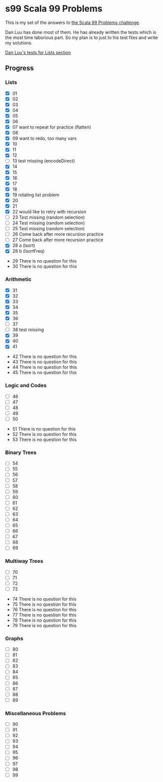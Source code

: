 # s99 Scala 99 Problems

This is my set of the answers to [the Scala 99 Problems challenge](http://aperiodic.net/phil/scala/s-99/). 

Dan Luu has done most of them. He has already written the tests which is the most time laborious part. So my plan is to just to his test files and write my solutions.

[Dan Luu's tests for Lists section](https://github.com/danluu/ninety-nine-scala-problems/blob/master/src/test/scala/ListsSuite.scala)

## Progress

### Lists
- [X] 01
- [X] 02
- [X] 03
- [X] 04
- [X] 05
- [X] 06
- [X] 07 want to repeat for practice (flatten)
- [X] 08
- [X] 09 want to redo, too many vars
- [X] 10
- [X] 11
- [X] 12
- [ ] 13 test missing (encodeDirect)
- [X] 14
- [X] 15
- [X] 16
- [X] 17
- [X] 18
- [X] 19 rotating list problem
- [X] 20
- [X] 21
- [X] 22 would like to retry with recursion
- [ ] 23 Test missing (random selection)
- [ ] 24 Test missing (random selection)
- [ ] 25 Test missing (random selection)
- [ ] 26 Come back after more recursion practice
- [ ] 27 Come back after more recursion practice
- [X] 28 a (lsort)
- [X] 28 b (lsortFreq)
- 29 There is no question for this
- 30 There is no question for this

### Arithmetic
- [X] 31
- [X] 32
- [X] 33
- [X] 34
- [X] 35
- [X] 36
- [ ] 37
- [ ] 38 test missing
- [X] 39
- [X] 40
- [X] 41
- 42 There is no question for this
- 43 There is no question for this
- 44 There is no question for this
- 45 There is no question for this

### Logic and Codes
- [ ] 46
- [ ] 47
- [ ] 48
- [ ] 49
- [ ] 50
- 51 There is no question for this
- 52 There is no question for this
- 53 There is no question for this

### Binary Trees
- [ ] 54
- [ ] 55
- [ ] 56
- [ ] 57
- [ ] 58
- [ ] 59
- [ ] 60
- [ ] 61
- [ ] 62
- [ ] 63
- [ ] 64
- [ ] 65
- [ ] 66
- [ ] 67
- [ ] 68
- [ ] 69

### Multiway Trees
- [ ] 70
- [ ] 71
- [ ] 72
- [ ] 73
- 74 There is no question for this
- 75 There is no question for this
- 76 There is no question for this
- 77 There is no question for this
- 78 There is no question for this
- 79 There is no question for this

### Graphs
- [ ] 80
- [ ] 81
- [ ] 82
- [ ] 83
- [ ] 84
- [ ] 85
- [ ] 86
- [ ] 87
- [ ] 88
- [ ] 89

### Miscellaneous Problems
- [ ] 90
- [ ] 91
- [ ] 92
- [ ] 93
- [ ] 94
- [ ] 95
- [ ] 96
- [ ] 97
- [ ] 98
- [ ] 99